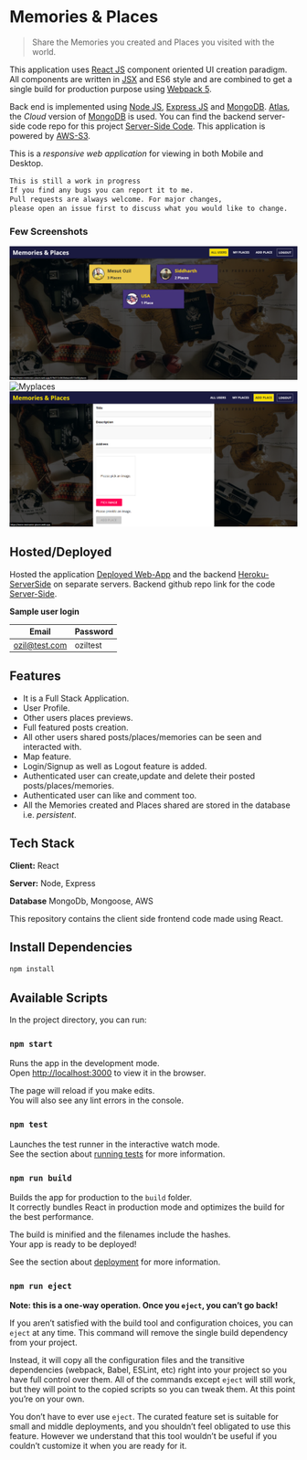 # Memories & Places

> Share the Memories you created and Places you visited with the world. 

This application uses [React JS](https://reactjs.org/docs/getting-started.html) component oriented UI creation paradigm. All components are written in [JSX](https://reactjs.org/docs/jsx-in-depth.html) and ES6 style and are
combined to get a single build for production purpose using [Webpack 5](https://webpack.js.org/concepts/).

Back end is implemented using [Node JS](https://nodejs.org/en/docs), [Express JS](https://expressjs.com/en/api.html) and [MongoDB](https://docs.mongodb.com/). [Atlas](https://www.mongodb.com/cloud/atlas), the _Cloud_ version of [MongoDB](https://docs.mongodb.com/) is used.
You can find the backend server-side code repo for this project [Server-Side Code](https://github.com/SiddharthSsb11/Memories-and-Places-Backend).
This application is powered by [AWS-S3](https://aws.amazon.com/s3/?nc2=h_ql_prod_fs_s3).


This is a _responsive web application_ for viewing in both Mobile and Desktop.

```
This is still a work in progress
If you find any bugs you can report it to me.
Pull requests are always welcome. For major changes, 
please open an issue first to discuss what you would like to change.

```

### Few Screenshots

![Homepage](/screenshots/Homepage.png "Homepage")
![Myplaces](/screenshots/Myplaces.png "Myplaces")
![form](/screenshots/form.png "form")

## Hosted/Deployed

Hosted the application [Deployed Web-App](https://mern-memories-places.web.app) and the backend  [Heroku-ServerSide](https://memories-places.herokuapp.com/) on separate servers. 
Backend github repo link for the code [Server-Side](https://github.com/SiddharthSsb11/Memories-and-Places-Backend).

**Sample user login**

| Email | Password  |
| -------- | --------- |
| ozil@test.com | oziltest |

## Features

- It is a Full Stack Application. 
- User Profile.
- Other users places previews.
- Full featured posts creation.
- All other users shared posts/places/memories can be seen and interacted with.
- Map feature.
- Login/Signup as well as Logout feature is added.
- Authenticated user can create,update and delete their posted posts/places/memories.
- Authenticated user can like and comment too. 
- All the Memories created and Places shared are stored in the database i.e. <i>persistent</i>.


## Tech Stack

**Client:** React 

**Server:** Node, Express

**Database** MongoDb, Mongoose, AWS

This repository contains the client side frontend code made using React.


## Install Dependencies

```bash
npm install
```

## Available Scripts

In the project directory, you can run:

### `npm start`

Runs the app in the development mode.\
Open [http://localhost:3000](http://localhost:3000) to view it in the browser.

The page will reload if you make edits.\
You will also see any lint errors in the console.

### `npm test`

Launches the test runner in the interactive watch mode.\
See the section about [running tests](https://facebook.github.io/create-react-app/docs/running-tests) for more information.

### `npm run build`

Builds the app for production to the `build` folder.\
It correctly bundles React in production mode and optimizes the build for the best performance.

The build is minified and the filenames include the hashes.\
Your app is ready to be deployed!

See the section about [deployment](https://facebook.github.io/create-react-app/docs/deployment) for more information.

### `npm run eject`

**Note: this is a one-way operation. Once you `eject`, you can’t go back!**

If you aren’t satisfied with the build tool and configuration choices, you can `eject` at any time. This command will remove the single build dependency from your project.

Instead, it will copy all the configuration files and the transitive dependencies (webpack, Babel, ESLint, etc) right into your project so you have full control over them. All of the commands except `eject` will still work, but they will point to the copied scripts so you can tweak them. At this point you’re on your own.

You don’t have to ever use `eject`. The curated feature set is suitable for small and middle deployments, and you shouldn’t feel obligated to use this feature. However we understand that this tool wouldn’t be useful if you couldn’t customize it when you are ready for it.